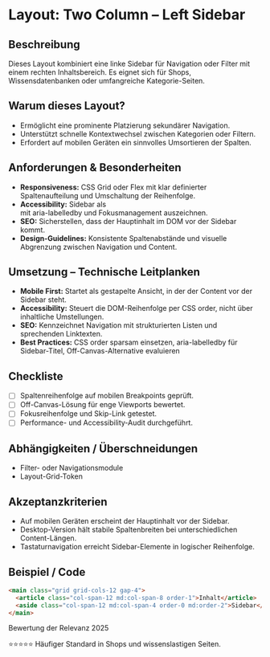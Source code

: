 # Layout: Two Column – Left Sidebar

## Beschreibung
Dieses Layout kombiniert eine linke Sidebar für Navigation oder Filter mit einem rechten Inhaltsbereich. Es eignet sich für Shops, Wissensdatenbanken oder umfangreiche Kategorie-Seiten.

## Warum dieses Layout?
- Ermöglicht eine prominente Platzierung sekundärer Navigation.
- Unterstützt schnelle Kontextwechsel zwischen Kategorien oder Filtern.
- Erfordert auf mobilen Geräten ein sinnvolles Umsortieren der Spalten.

## Anforderungen & Besonderheiten
- **Responsiveness:** CSS Grid oder Flex mit klar definierter Spaltenaufteilung und Umschaltung der Reihenfolge.
- **Accessibility:** Sidebar als <aside> mit aria-labelledby und Fokusmanagement auszeichnen.
- **SEO:** Sicherstellen, dass der Hauptinhalt im DOM vor der Sidebar kommt.
- **Design-Guidelines:** Konsistente Spaltenabstände und visuelle Abgrenzung zwischen Navigation und Content.

## Umsetzung – Technische Leitplanken
- **Mobile First:** Startet als gestapelte Ansicht, in der der Content vor der Sidebar steht.
- **Accessibility:** Steuert die DOM-Reihenfolge per CSS order, nicht über inhaltliche Umstellungen.
- **SEO:** Kennzeichnet Navigation mit strukturierten Listen und sprechenden Linktexten.
- **Best Practices:** CSS order sparsam einsetzen, aria-labelledby für Sidebar-Titel, Off-Canvas-Alternative evaluieren

## Checkliste
- [ ] Spaltenreihenfolge auf mobilen Breakpoints geprüft.
- [ ] Off-Canvas-Lösung für enge Viewports bewertet.
- [ ] Fokusreihenfolge und Skip-Link getestet.
- [ ] Performance- und Accessibility-Audit durchgeführt.

## Abhängigkeiten / Überschneidungen
- Filter- oder Navigationsmodule
- Layout-Grid-Token

## Akzeptanzkriterien
- Auf mobilen Geräten erscheint der Hauptinhalt vor der Sidebar.
- Desktop-Version hält stabile Spaltenbreiten bei unterschiedlichen Content-Längen.
- Tastaturnavigation erreicht Sidebar-Elemente in logischer Reihenfolge.

## Beispiel / Code
```html
<main class="grid grid-cols-12 gap-4">
  <article class="col-span-12 md:col-span-8 order-1">Inhalt</article>
  <aside class="col-span-12 md:col-span-4 order-0 md:order-2">Sidebar</aside>
</main>
```

Bewertung der Relevanz 2025

⭐⭐⭐⭐⭐ Häufiger Standard in Shops und wissenslastigen Seiten.
